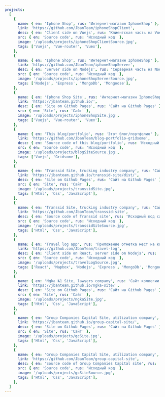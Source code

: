 ```yaml
---
projects:
  [
    {
      name: { en: 'Iphone Shop', rus: 'Интернет-магазин IphoneShop' },
      link: 'https://github.com/JbanTeam/iphoneShopClient',
      desc: { en: 'Client side on Vuejs', rus: 'Клиентская часть на Vuejs' },
      src: { en: 'Source code', rus: 'Исходный код' },
      image: '/uploads/projects/iphoneShopClientSource.jpg',
      tags: ['Vuejs', 'Vue-router', 'Vuex'],
    },
    {
      name: { en: 'Iphone Shop', rus: 'Интернет-магазин IphoneShop' },
      link: 'https://github.com/JbanTeam/iphoneShopServer',
      desc: { en: 'Server side on Nodejs', rus: 'Серверная часть на Nodejs' },
      src: { en: 'Source code', rus: 'Исходный код' },
      image: '/uploads/projects/iphoneShopServerSource.jpg',
      tags: ['Nodejs', 'Express', 'MongoDb', 'Mongoose'],
    },
    {
      name: { en: 'Iphone Shop Site', rus: 'Интернет-магазин IphoneShop, сайт' },
      link: 'https://jbanteam.github.io/',
      desc: { en: 'Site on Github Pages', rus: 'Сайт на Github Pages' },
      src: { en: 'Site', rus: 'Сайт' },
      image: '/uploads/projects/iphoneShopSite.jpg',
      tags: ['Vuejs', 'Vue-router', 'Vuex'],
    },
    {
      name: { en: 'This blog/portfolio', rus: 'Этот блог/портфолио' },
      link: 'https://github.com/JbanTeam/blog-portfolio-gridsome',
      desc: { en: 'Source code of this blog/portfolio', rus: 'Исходный код этого сайта-портфолио' },
      src: { en: 'Source code', rus: 'Исходный код' },
      image: '/uploads/projects/blogSiteSource.jpg',
      tags: ['Vuejs', 'Gridsome'],
    },
    {
      name: { en: 'Transsid Site, trucking industry company', rus: 'Сайт компании грузоперевозок Transsid' },
      link: 'https://jbanteam.github.io/transsid-site/dist/',
      desc: { en: 'Site on Github Pages', rus: 'Сайт на Github Pages' },
      src: { en: 'Site', rus: 'Сайт' },
      image: '/uploads/projects/transsidSite.jpg',
      tags: ['Html', 'Css', 'JavaScript'],
    },
    {
      name: { en: 'Transsid Site, trucking industry company', rus: 'Сайт компании грузоперевозок Transsid' },
      link: 'https://github.com/JbanTeam/transsid-site',
      desc: { en: 'Source code of Transsid site', rus: 'Исходный код сайта Transsid' },
      src: { en: 'Source code', rus: 'Исходный код' },
      image: '/uploads/projects/transsidSiteSource.jpg',
      tags: ['Html', 'Css', 'JavaScript'],
    },
    {
      name: { en: 'Travel log app', rus: 'Приложение отметка мест на карте' },
      link: 'https://github.com/JbanTeam/travel-log',
      desc: { en: 'Client side on React, server side on Nodejs', rus: 'Клиентская часть на React, серверная часть на Nodejs' },
      src: { en: 'Source code', rus: 'Исходный код' },
      image: '/uploads/projects/travelLogSource.jpg',
      tags: ['React', 'Mapbox', 'Nodejs', 'Express', 'MongoDb', 'Mongoose'],
    },
    {
      name: { en: 'Ngka №1 Site, lawyers company', rus: 'Сайт коллегии адвокатов НГКА №1' },
      link: 'https://jbanteam.github.io/ngka-site/',
      desc: { en: 'Site on Github Pages', rus: 'Сайт на Github Pages' },
      src: { en: 'Site', rus: 'Сайт' },
      image: '/uploads/projects/ngkaSite.jpg',
      tags: ['Html', 'Css', 'JavaScript'],
    },
    {
      name: { en: 'Group Companies Capital Site, utilization company', rus: 'Группа компаний Капитал, сайт компании по утилизации' },
      link: 'https://jbanteam.github.io/group-capital-site/',
      desc: { en: 'Site on Github Pages', rus: 'Сайт на Github Pages' },
      src: { en: 'Site', rus: 'Сайт' },
      image: '/uploads/projects/gcSite.jpg',
      tags: ['Html', 'Css', 'JavaScript'],
    },
    {
      name: { en: 'Group Companies Capital Site, utilization company', rus: 'Группа компаний Капитал, сайт компании по утилизации' },
      link: 'https://github.com/JbanTeam/group-capital-site',
      desc: { en: 'Source code of Group Companies Capital site', rus: 'Исходный код сайта Групппы компаний Капитал' },
      src: { en: 'Source code', rus: 'Исходный код' },
      image: '/uploads/projects/gcSiteSource.jpg',
      tags: ['Html', 'Css', 'JavaScript'],
    },
  ]
---
```

